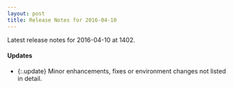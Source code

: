```yaml
---
layout: post
title: Release Notes for 2016-04-10
---
```


Latest release notes for 2016-04-10 at 1402.

<div class='updates' markdown='1'>

#### Updates

- {:.update} Minor enhancements, fixes or environment changes not listed in detail.

</div>


